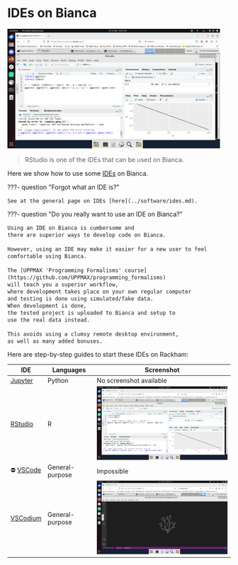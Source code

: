 # IDEs on Bianca

![RStudio on Bianca](./img/rstudio_in_action_480_x_270.png)

> RStudio is one of the IDEs that can be used on Bianca.

Here we show how to use some [IDEs](../software/ides.md) on Bianca.

???- question "Forgot what an IDE is?"

    See at the general page on IDEs [here](../software/ides.md).

???- question "Do you really want to use an IDE on Bianca?"

    Using an IDE on Bianca is cumbersome and
    there are superior ways to develop code on Bianca.

    However, using an IDE may make it easier for a new user to feel
    comfortable using Bianca.

    The [UPPMAX 'Programming Formalisms' course](https://github.com/UPPMAX/programming_formalisms)
    will teach you a superior workflow,
    where development takes place on your own regular computer
    and testing is done using simulated/fake data.
    When development is done,
    the tested project is uploaded to Bianca and setup to
    use the real data instead.

    This avoids using a clumsy remote desktop environment,
    as well as many added bonuses.

Here are step-by-step guides to start these IDEs on Rackham:

IDE                                     |Languages       |Screenshot
----------------------------------------|----------------|-----------------------
[Jupyter](../software/jupyter.md)       |Python          |No screenshot available
[RStudio](rstudio_on_bianca.md)         |R               |![RStudio on Bianca](./img/rstudio_in_action_480_x_270.png)
:no_entry: [VSCode](vscode_on_bianca.md)|General-purpose |Impossible
[VSCodium](vscodium_on_bianca.md)       |General-purpose |![VSCodium running on Bianca](./img/vscodium_on_bianca_480_x_270.png)

